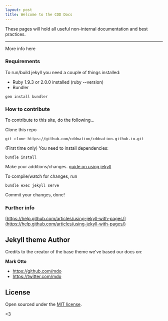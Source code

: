 ```yaml
---
layout: post
title: Welcome to the CDD Docs
---
```


These pages will hold all useful non-internal documentation and best practices.

-----

More info here

### Requirements

To run/build jekyll you need a couple of things installed:

- Ruby 1.9.3 or 2.0.0 installed (ruby --version)
- Bundler

``` gem install bundler ```


### How to contribute

To contribute to this site, do the following...

Clone this repo 

``` git clone https://github.com/cddnation/cddnation.github.io.git ```

(First time only) You need to install dependencies: 

``` bundle install ```

Make your additions/changes. [guide on using jekyll](http://jekyllrb.com/docs/home/)

To compile/watch for changes, run 

``` bundle exec jekyll serve ```

Commit your changes, done!

### Further info

[https://help.github.com/articles/using-jekyll-with-pages/](https://help.github.com/articles/using-jekyll-with-pages/)



## Jekyll theme Author

Credits to the creator of the base theme we've based our docs on:

**Mark Otto**
- <https://github.com/mdo>
- <https://twitter.com/mdo>


## License

Open sourced under the [MIT license](LICENSE.md).

<3
